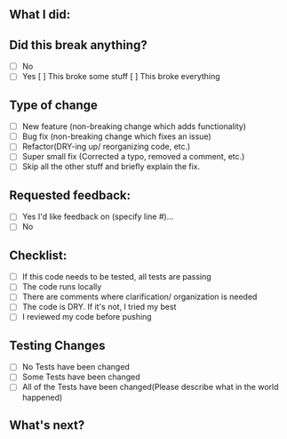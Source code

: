 ## What I did:


## Did this break anything?
- [ ] No
- [ ] Yes
    [ ] This broke some stuff
    [ ] This broke everything

## Type of change

- [ ] New feature (non-breaking change which adds functionality)
- [ ] Bug fix (non-breaking change which fixes an issue)
- [ ] Refactor(DRY-ing up/ reorganizing code, etc.)
- [ ] Super small fix (Corrected a typo, removed a comment, etc.)
- [ ] Skip all the other stuff and briefly explain the fix.

## Requested feedback: 
- [ ] Yes
    I'd like feedback on (specify line #)... 
- [ ] No

## Checklist:
- [ ] If this code needs to be tested, all tests are passing
- [ ] The code runs locally
- [ ] There are comments where clarification/ organization is needed
- [ ] The code is DRY. If it's not, I tried my best
- [ ] I reviewed my code before pushing

## Testing Changes
- [ ] No Tests have been changed
- [ ] Some Tests have been changed
- [ ] All of the Tests have been changed(Please describe what in the world happened)

## What's next?

